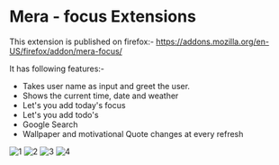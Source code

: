 # Mera - focus Extensions
This extension is published on firefox:- https://addons.mozilla.org/en-US/firefox/addon/mera-focus/

It has following features:-
- Takes user name as input and greet the user.
- Shows the current time, date and weather
- Let's you add today's focus
- Let's you add todo's 
- Google Search
- Wallpaper and motivational Quote changes at every refresh


![1](https://user-images.githubusercontent.com/54243544/170032669-0e917639-825c-49c6-b210-2a2e7a07f57e.png)
![2](https://user-images.githubusercontent.com/54243544/170032685-d05f5479-5aec-4afa-89ad-6ff1a5f688ed.png)
![3](https://user-images.githubusercontent.com/54243544/170032694-ce11c398-5889-4ada-a186-bf03e456f57e.png)
![4](https://user-images.githubusercontent.com/54243544/170032721-7882b81f-b7ea-4a62-b7d4-99debc23322f.png)
